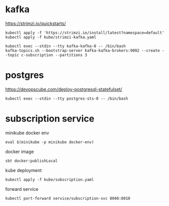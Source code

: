 # kafka

https://strimzi.io/quickstarts/

```
kubectl apply -f 'https://strimzi.io/install/latest?namespace=default'
kubectl apply -f kube/strimzi-kafka.yaml
```

```
kubectl exec --stdin --tty kafka-kafka-0 -- /bin/bash
kafka-topics.sh --bootstrap-server kafka-kafka-brokers:9092 --create --topic c-subscription --partitions 3
```

# postgres

https://devopscube.com/deploy-postgresql-statefulset/

```
kubectl exec --stdin --tty postgres-sts-0 -- /bin/bash
```

# subscription service

minikube docker env
```
eval $(minikube -p minikube docker-env)
```

docker image
```
sbt docker:publishLocal
```

kube deployment
```
kubectl apply -f kube/subscription.yaml
```

forward service
```
kubectl port-forward service/subscription-svc 8040:8010
```